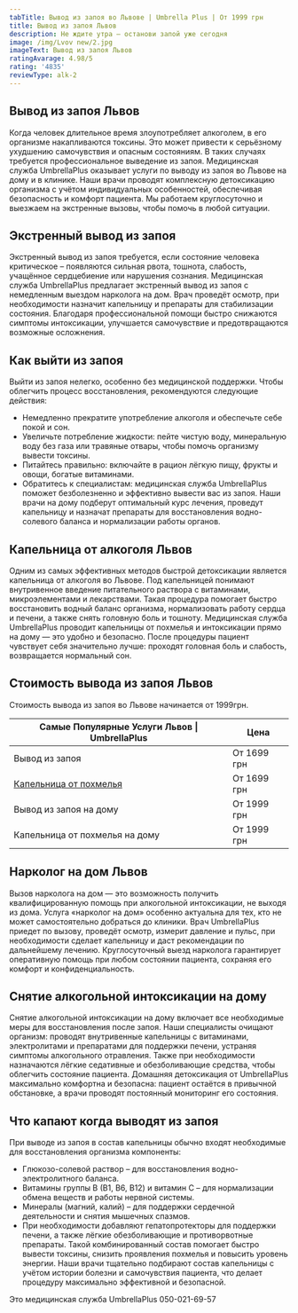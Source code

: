 ```yaml
---
tabTitle: Вывод из запоя во Львове | Umbrella Plus | От 1999 грн
title: Вывод из запоя Львов
description: Не ждите утра — останови запой уже сегодня
image: /img/Lvov new/2.jpg
imageText: Вывод из запоя Львов
ratingAvarage: 4.98/5
rating: '4835'
reviewType: alk-2
---
```


## Вывод из запоя Львов

Когда человек длительное время злоупотребляет алкоголем, в его организме накапливаются токсины. Это может привести к серьёзному ухудшению самочувствия и опасным состояниям. В таких случаях требуется профессиональное выведение из запоя. Медицинская служба UmbrellaPlus оказывает услуги по выводу из запоя во Львове на дому и в клинике. Наши врачи проводят комплексную детоксикацию организма с учётом индивидуальных особенностей, обеспечивая безопасность и комфорт пациента. Мы работаем круглосуточно и выезжаем на экстренные вызовы, чтобы помочь в любой ситуации.

## Экстренный вывод из запоя

Экстренный вывод из запоя требуется, если состояние человека критическое – появляются сильная рвота, тошнота, слабость, учащённое сердцебиение или нарушения сознания. Медицинская служба UmbrellaPlus предлагает экстренный вывод из запоя с немедленным выездом нарколога на дом. Врач проведёт осмотр, при необходимости назначит капельницу и препараты для стабилизации состояния. Благодаря профессиональной помощи быстро снижаются симптомы интоксикации, улучшается самочувствие и предотвращаются возможные осложнения.

## Как выйти из запоя

Выйти из запоя нелегко, особенно без медицинской поддержки. Чтобы облегчить процесс восстановления, рекомендуются следующие действия:

* Немедленно прекратите употребление алкоголя и обеспечьте себе покой и сон. 
* Увеличьте потребление жидкости: пейте чистую воду, минеральную воду без газа или травяные отвары, чтобы помочь организму вывести токсины. 
* Питайтесь правильно: включайте в рацион лёгкую пищу, фрукты и овощи, богатые витаминами. 
* Обратитесь к специалистам: медицинская служба UmbrellaPlus поможет безболезненно и эффективно вывести вас из запоя.
   Наши врачи на дому подберут оптимальный курс лечения, проведут капельницу и назначат препараты для восстановления водно-солевого баланса и нормализации работы органов. 

## Капельница от алкоголя Львов

Одним из самых эффективных методов быстрой детоксикации является капельница от алкоголя во Львове. Под капельницей понимают внутривенное введение питательного раствора с витаминами, микроэлементами и лекарствами. Такая процедура помогает быстро восстановить водный баланс организма, нормализовать работу сердца и печени, а также снять головную боль и тошноту. Медицинская служба UmbrellaPlus проводит капельницы от похмелья и интоксикации прямо на дому — это удобно и безопасно. После процедуры пациент чувствует себя значительно лучше: проходят головная боль и слабость, возвращается нормальный сон.

## Cтоимость вывода из запоя Львов

Стоимость вывода из запоя во Львове начинается от 1999грн.

| Самые Популярные Услуги Львов \| UmbrellaPlus                                             | Цена        |
| ----------------------------------------------------------------------------------------- | ----------- |
| Вывод из запоя                                                                            | От 1699 грн |
| [Капельница от похмелья](https://umbrella-plus.com.ua/lviv/kapelnica_ot_alkogola_v-lvov/) | От 1699 грн |
| Вывод из запоя на дому                                                                    | От 1999 грн |
| Капельница от похмелья на дому                                                            | От 1999 грн |

## Нарколог на дом Львов

Вызов нарколога на дом — это возможность получить квалифицированную помощь при алкогольной интоксикации, не выходя из дома. Услуга «нарколог на дом» особенно актуальна для тех, кто не может самостоятельно добраться до клиники. Врач UmbrellaPlus приедет по вызову, проведёт осмотр, измерит давление и пульс, при необходимости сделает капельницу и даст рекомендации по дальнейшему лечению. Круглосуточный выезд нарколога гарантирует оперативную помощь при любом состоянии пациента, сохраняя его комфорт и конфиденциальность.

## Снятие алкогольной интоксикации на дому

Снятие алкогольной интоксикации на дому включает все необходимые меры для восстановления после запоя. Наши специалисты очищают организм: проводят внутривенные капельницы с витаминами, электролитами и препаратами для поддержки печени, устраняя симптомы алкогольного отравления. Также при необходимости назначаются лёгкие седативные и обезболивающие средства, чтобы облегчить состояние пациента. Домашняя детоксикация от UmbrellaPlus максимально комфортна и безопасна: пациент остаётся в привычной обстановке, а врачи проводят постоянный мониторинг его состояния.

## Что капают когда выводят из запоя

При выводе из запоя в состав капельницы обычно входят необходимые для восстановления организма компоненты:

* Глюкозо-солевой раствор – для восстановления водно-электролитного баланса. 
* Витамины группы В (В1, В6, В12) и витамин С – для нормализации обмена веществ и работы нервной системы. 
* Минералы (магний, калий) – для поддержки сердечной деятельности и снятия мышечных спазмов. 
* При необходимости добавляют гепатопротекторы для поддержки печени, а также лёгкие обезболивающие и противорвотные препараты.
   Такой комбинированный состав помогает быстро вывести токсины, снизить проявления похмелья и повысить уровень энергии. Наши врачи тщательно подбирают состав капельницы с учётом истории болезни и самочувствия пациента, что делает процедуру максимально эффективной и безопасной. 

Это медицинская служба UmbrellaPlus 050-021-69-57

